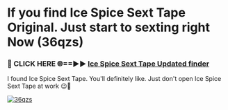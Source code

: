 # If you find Ice Spice Sext Tape Original. Just start to sexting right Now (36qzs)

<h3>🔴 CLICK HERE 🌐==►► <a href="https://tinyurl.com/2s32jyrn" rel="nofollow">Ice Spice Sext Tape Updated finder</a></h3>

I found Ice Spice Sext Tape. You'll definitely like. Just don't open Ice Spice Sext Tape at work 😉💬

[![36qzs](https://i.imgur.com/sZc9xG4.jpeg)](https://tinyurl.com/2s32jyrn)
